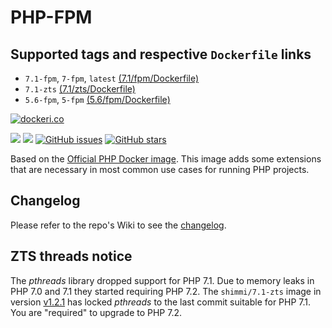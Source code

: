 # PHP-FPM
## Supported tags and respective `Dockerfile` links
* `7.1-fpm`, `7-fpm`, `latest` [(7.1/fpm/Dockerfile)](https://github.com/Shimmi/docker-php/blob/master/7.1/fpm/Dockerfile)
* `7.1-zts` [(7.1/zts/Dockerfile)](https://github.com/Shimmi/docker-php/blob/master/7.1/zts/Dockerfile)
* `5.6-fpm`, `5-fpm` [(5.6/fpm/Dockerfile)](https://github.com/Shimmi/docker-php/blob/master/5.6/fpm/Dockerfile)

[![dockeri.co](http://dockeri.co/image/shimmi/php)](https://registry.hub.docker.com/shimmi/php/)

[![](https://images.microbadger.com/badges/image/shimmi/php.svg)](https://microbadger.com/images/shimmi/php "Get your own image badge on microbadger.com")
[![](https://images.microbadger.com/badges/version/shimmi/php.svg)](https://microbadger.com/images/shimmi/php "Get your own version badge on microbadger.com")
[![GitHub issues](https://img.shields.io/github/issues/shimmi/docker-php.svg "GitHub issues")](https://github.com/docker-php)
[![GitHub stars](https://img.shields.io/github/stars/shimmi/docker-php.svg "GitHub stars")](https://github.com/docker-php)

Based on the [Official PHP Docker image](https://store.docker.com/images/9c2c5426-0cca-4a30-a450-b2961541c6dc "official image").
This image adds some extensions that are necessary in most common use cases for running PHP projects.

## Changelog
Please refer to the repo's Wiki to see the [changelog](https://github.com/Shimmi/docker-php/wiki/Changelog).

## ZTS threads notice
The _pthreads_ library dropped support for PHP 7.1. Due to memory leaks in PHP 7.0 and 7.1
they started requiring PHP 7.2. The `shimmi/7.1-zts` image in version [v1.2.1](https://github.com/Shimmi/docker-php/tree/v1.2.1)
has locked _pthreads_ to the last commit suitable for PHP 7.1. You are "required" to
upgrade to PHP 7.2.
